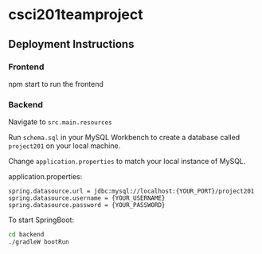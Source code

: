 # csci201teamproject

## Deployment Instructions

### Frontend

npm start to run the frontend

### Backend

Navigate to `src.main.resources`

Run `schema.sql` in your MySQL Workbench to create a database called `project201` on your local machine.

Change `application.properties` to match your local instance of MySQL.

application.properties:

```
spring.datasource.url = jdbc:mysql://localhost:{YOUR_PORT}/project201
spring.datasource.username = {YOUR_USERNAME}
spring.datasource.password = {YOUR_PASSWORD}
```

To start SpringBoot:

```bash
cd backend
./gradleW bootRun
```